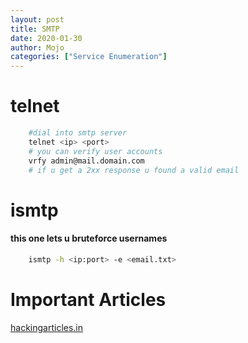 ```yaml
---
layout: post 
title: SMTP
date: 2020-01-30
author: Mojo
categories: ["Service Enumeration"]
---
```

# **telnet**
```bash
	#dial into smtp server
	telnet <ip> <port>
	# you can verify user accounts
	vrfy admin@mail.domain.com
	# if u get a 2xx response u found a valid email
```


# **ismtp**
#### this one lets u bruteforce usernames
```bash
	ismtp -h <ip:port> -e <email.txt>
```





# **Important Articles**

[hackingarticles.in](https://www.hackingarticles.in/4-ways-smtp-enumeration/)


